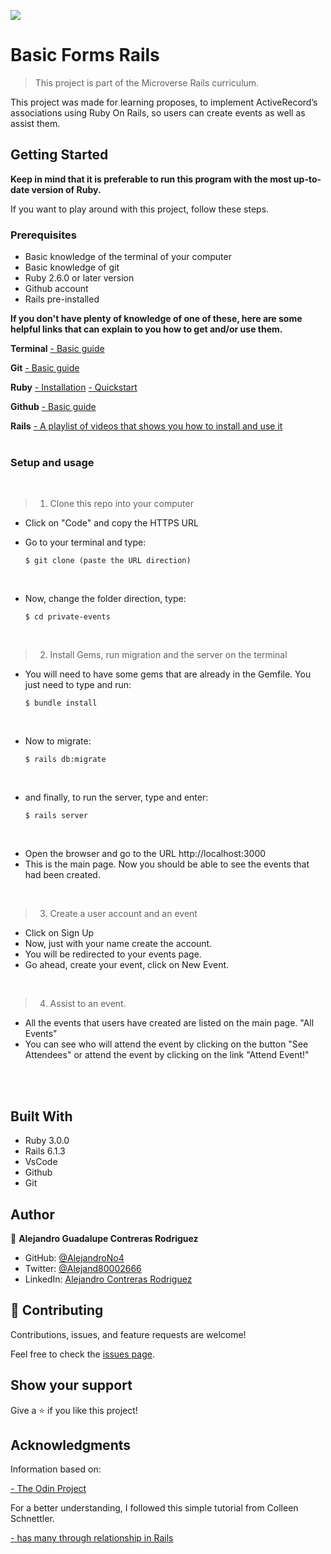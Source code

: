 ![](https://img.shields.io/badge/Microverse-blueviolet)

# Basic Forms Rails

> This project is part of the Microverse Rails curriculum.

This project was made for learning proposes, to implement ActiveRecord’s associations using Ruby On Rails, so users can create events as well as assist them.

## Getting Started

**Keep in mind that it is preferable to run this program with the most up-to-date version of Ruby.**

If you want to play around with this project, follow these steps.

### Prerequisites

- Basic knowledge of the terminal of your computer
- Basic knowledge of git
- Ruby 2.6.0 or later version
- Github account
- Rails pre-installed

**If you don't have plenty of knowledge of one of these, here are some helpful links that can explain to you how to get and/or use them.**

**Terminal**
[- Basic guide](https://www.techrepublic.com/article/16-terminal-commands-every-user-should-know/)
<br>

**Git**
[- Basic guide](https://product.hubspot.com/blog/git-and-github-tutorial-for-beginners)
<br>

**Ruby**
[- Installation](https://www.ruby-lang.org/en/documentation/installation)
[- Quickstart](https://www.ruby-lang.org/en/documentation/quickstart/)
<br>

**Github**
[- Basic guide](https://guides.github.com/activities/hello-world/)
<br>

**Rails**
[- A playlist of videos that shows you how to install and use it](https://www.youtube.com/watch?v=iF8caVyDi5g&list=PLCC34OHNcOtrk3BDsfZwf4GattdLoKCOF)
<br>
<br>

### Setup and usage

<br/>

> 1. Clone this repo into your computer

- Click on "Code" and copy the HTTPS URL
- Go to your terminal and type: 

      $ git clone (paste the URL direction)
<br/>

- Now, change the folder direction, type: 

      $ cd private-events
<br/>

> 2. Install Gems, run migration and the server on the terminal

- You will need to have some gems that are already in the Gemfile. You just need to type and run:

      $ bundle install
<br/>

- Now to migrate:

      $ rails db:migrate
<br/>

- and finally, to run the server, type and enter:

      $ rails server
<br/>

- Open the browser and go to the URL http://localhost:3000
- This is the main page. Now you should be able to see the events that had been created.
<br/>

> 3. Create a user account and an event

- Click on Sign Up
- Now, just with your name create the account.
- You will be redirected to your events page.
- Go ahead, create your event, click on New Event.
<br/>

> 4. Assist to an event.

- All the events that users have created are listed on the main page. "All Events"
- You can see who will attend the event by clicking on the button "See Attendees" or attend the event by clicking on the link "Attend Event!"
<br/>
<br/>

## Built With

- Ruby 3.0.0
- Rails 6.1.3
- VsCode
- Github
- Git
  <br>

## Author

👤 **Alejandro Guadalupe Contreras Rodriguez**

- GitHub: [@AlejandroNo4](https://github.com/AlejandroNo4)
- Twitter: [@Alejand80002666](https://twitter.com/alejand80002666)
- LinkedIn: [Alejandro Contreras Rodriguez](https://www.linkedin.com/in/alejandro-contreras-rodriguez-b524821b5/)

## 🤝 Contributing

Contributions, issues, and feature requests are welcome!

Feel free to check the [issues page](https://github.com/AlejandroNo4/private-events/issues).

## Show your support

Give a ⭐️ if you like this project!

## Acknowledgments

Information based on:

[- The Odin Project](https://www.theodinproject.com/paths/full-stack-ruby-on-rails/courses/ruby-on-rails/lessons/associations)

For a better understanding, I followed this simple tutorial from Colleen Schnettler.

[- has many through relationship in Rails](https://www.youtube.com/watch?v=15bbxWGTp6c&t=391s)